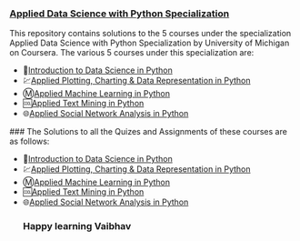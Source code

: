 ### [Applied Data Science with Python Specialization](https://www.coursera.org/programs/jecrc-university-ma-mmj0q/browse?productId=xKZ-Rh0LEeaVXQ4hxYGBZw&productType=s12n&query=applied+data+science+with&showMiniModal=true)
This repository contains solutions to the 5 courses under the specialization Applied Data Science with Python Specialization by University of Michigan on Coursera.
The various 5 courses under this specialization are:
<ul>
<li>🔰<a href="https://www.coursera.org/learn/python-data-analysis/home/welcome">Introduction to Data Science in Python</a></li>
<li>💹<a href="https://www.coursera.org/learn/python-plotting/home/welcome">Applied Plotting, Charting & Data Representation in Python</a></li>
<li>Ⓜ<a href="https://www.coursera.org/learn/python-machine-learning/home/welcome">Applied Machine Learning in Python</a></li>
<li>🆒<a href="https://www.coursera.org/learn/python-text-mining/home/welcome">Applied Text Mining in Python</a></li>
<li>🌐<a href="https://www.coursera.org/learn/python-social-network-analysis/home/welcome">Applied Social Network Analysis in Python</a></li>
</ul>
### The Solutions to all the Quizes and Assignments of these courses are as follows:
<ul>
<li>🔰<a href="https://github.com/Vaibhavabhaysharma/Introduction-to-Data-Science-with-Python-Coursera">Introduction to Data Science in Python</a></li>
<li>💹<a href="https://github.com/Vaibhavabhaysharma/Applied_Plotting_Charting_and_Data_Representation_in_Python">Applied Plotting, Charting & Data Representation in Python</a></li>
<li>Ⓜ<a href="https://github.com/Vaibhavabhaysharma/Coursera-Applied-Machine-Learning-with-Python-">Applied Machine Learning in Python</a></li>
<li>🆒<a href="https://github.com/Vaibhavabhaysharma/Applied-Text-Mining-in-Python">Applied Text Mining in Python</a></li>
<li>🌐<a href="https://github.com/Vaibhavabhaysharma/Applied-Social-Network-Analysis-in-Python">Applied Social Network Analysis in Python</a></li>  

### Happy learning Vaibhav
